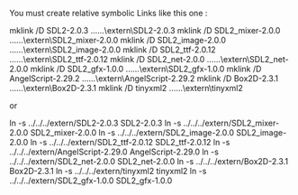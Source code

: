 
You must create relative symbolic Links like this one : 

mklink /D SDL2-2.0.3 ..\..\..\extern\SDL2-2.0.3
mklink /D SDL2_mixer-2.0.0 ..\..\..\extern\SDL2_mixer-2.0.0
mklink /D SDL2_image-2.0.0 ..\..\..\extern\SDL2_image-2.0.0
mklink /D SDL2_ttf-2.0.12 ..\..\..\extern\SDL2_ttf-2.0.12
mklink /D SDL2_net-2.0.0 ..\..\..\extern\SDL2_net-2.0.0
mklink /D SDL2_gfx-1.0.0 ..\..\..\extern\SDL2_gfx-1.0.0
mklink /D AngelScript-2.29.2 ..\..\..\extern\AngelScript-2.29.2
mklink /D Box2D-2.3.1 ..\..\..\extern\Box2D-2.3.1
mklink /D tinyxml2 ..\..\..\extern\tinyxml2

or

ln -s ../../../extern/SDL2-2.0.3 SDL2-2.0.3
ln -s ../../../extern/SDL2_mixer-2.0.0 SDL2_mixer-2.0.0
ln -s ../../../extern/SDL2_image-2.0.0 SDL2_image-2.0.0
ln -s ../../../extern/SDL2_ttf-2.0.12 SDL2_ttf-2.0.12
ln -s ../../../extern/AngelScript-2.29.0 AngelScript-2.29.0
ln -s ../../../extern/SDL2_net-2.0.0 SDL2_net-2.0.0
ln -s ../../../extern/Box2D-2.3.1 Box2D-2.3.1
ln -s ../../../extern/tinyxml2 tinyxml2
ln -s ../../../extern/SDL2_gfx-1.0.0 SDL2_gfx-1.0.0



